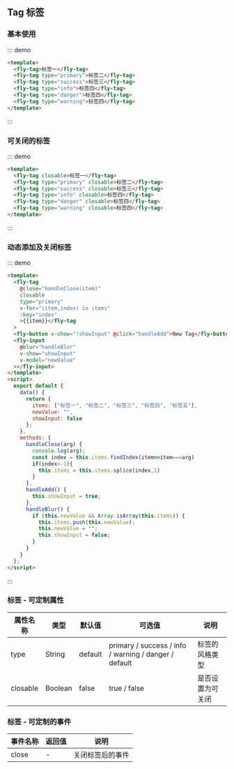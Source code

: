 ## Tag 标签

### 基本使用

::: demo

```html
<template>
  <fly-tag>标签一</fly-tag>
  <fly-tag type="primary">标签二</fly-tag>
  <fly-tag type="success">标签三</fly-tag>
  <fly-tag type="info">标签四</fly-tag>
  <fly-tag type="danger">标签四</fly-tag>
  <fly-tag type="warning">标签四</fly-tag>
</template>
```

:::

### 可关闭的标签

::: demo

```html
<template>
  <fly-tag closable>标签一</fly-tag>
  <fly-tag type="primary" closable>标签二</fly-tag>
  <fly-tag type="success" closable>标签三</fly-tag>
  <fly-tag type="info" closable>标签四</fly-tag>
  <fly-tag type="danger" closable>标签四</fly-tag>
  <fly-tag type="warning" closable>标签四</fly-tag>
</template>
```

:::

### 动态添加及关闭标签

::: demo

```html
<template>
  <fly-tag
    @close="handleClose(item)"
    closable
    type="primary"
    v-for="(item,index) in items"
    :key="index"
    >{{item}}</fly-tag
  >
  <fly-button v-show="!showInput" @click="handleAdd">New Tag</fly-button>
  <fly-input
    @blur="handleBlur"
    v-show="showInput"
    v-model="newValue"
  ></fly-input>
</template>
<script>
  export default {
    data() {
      return {
        items: ["标签一", "标签二", "标签三", "标签四", "标签五"],
        newValue: "",
        showInput: false
      };
    },
    methods: {
      handleClose(arg) {
        console.log(arg);
        const index = this.items.findIndex(item=>item===arg)
        if(index>-1){
          this.items = this.items.splice(index,1)
        }
      },
      handleAdd() {
        this.showInput = true;
      },
      handleBlur() {
        if (this.newValue && Array.isArray(this.items)) {
          this.items.push(this.newValue);
          this.newValue = "";
          this.showInput = false;
        }
      }
    }
  };
</script>
```

:::

### 标签 - 可定制属性

| 属性名称 | 类型    | 默认值  | 可选值                                                | 说明             |
| -------- | ------- | ------- | ----------------------------------------------------- | ---------------- |
| type     | String  | default | primary / success / info / warning / danger / default | 标签的风格类型   |
| closable | Boolean | false   | true / false                                          | 是否设置为可关闭 |

### 标签 - 可定制的事件

| 事件名称 | 返回值 | 说明             |
| -------- | ------ | ---------------- |
| close | -      | 关闭标签后的事件 |
